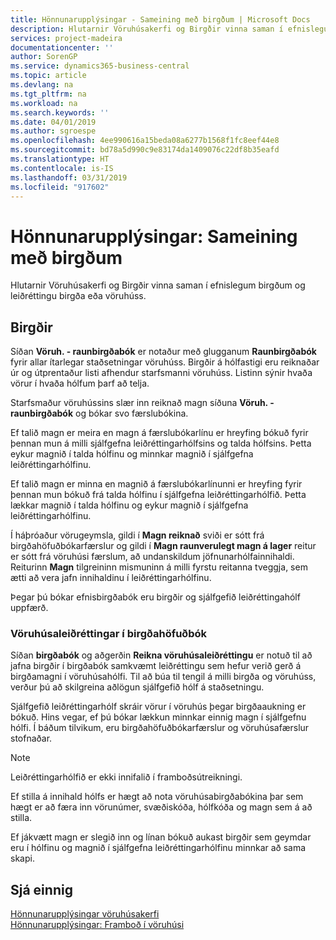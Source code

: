 ```yaml
---
title: Hönnunarupplýsingar - Sameining með birgðum | Microsoft Docs
description: Hlutarnir Vöruhúsakerfi og Birgðir vinna saman í efnislegum birgðum og leiðréttingu birgða eða vöruhúss.
services: project-madeira
documentationcenter: ''
author: SorenGP
ms.service: dynamics365-business-central
ms.topic: article
ms.devlang: na
ms.tgt_pltfrm: na
ms.workload: na
ms.search.keywords: ''
ms.date: 04/01/2019
ms.author: sgroespe
ms.openlocfilehash: 4ee990616a15beda08a6277b1568f1fc8eef44e8
ms.sourcegitcommit: bd78a5d990c9e83174da1409076c22df8b35eafd
ms.translationtype: HT
ms.contentlocale: is-IS
ms.lasthandoff: 03/31/2019
ms.locfileid: "917602"
---
```

# <a name="design-details-integration-with-inventory"></a>Hönnunarupplýsingar: Sameining með birgðum
Hlutarnir Vöruhúsakerfi og Birgðir vinna saman í efnislegum birgðum og leiðréttingu birgða eða vöruhúss.  
  
## <a name="physical-inventory"></a>Birgðir  
 Síðan **Vöruh. - raunbirgðabók** er notaður með glugganum **Raunbirgðabók** fyrir allar ítarlegar staðsetningar vöruhúss. Birgðir á hólfastigi eru reiknaðar úr og útprentaður listi afhendur starfsmanni vöruhúss. Listinn sýnir hvaða vörur í hvaða hólfum þarf að telja.  
  
 Starfsmaður vöruhússins slær inn reiknað magn síðuna **Vöruh. - raunbirgðabók** og bókar svo færslubókina.  
  
 Ef talið magn er meira en magn á færslubókarlínu er hreyfing bókuð fyrir þennan mun á milli sjálfgefna leiðréttingarhólfsins og talda hólfsins. Þetta eykur magnið í talda hólfinu og minnkar magnið í sjálfgefna leiðréttingarhólfinu.  
  
 Ef talið magn er minna en magnið á færslubókarlínunni er hreyfing fyrir þennan mun bókuð frá talda hólfinu í sjálfgefna leiðréttingarhólfið. Þetta lækkar magnið í talda hólfinu og eykur magnið í sjálfgefna leiðréttingarhólfinu.  
  
 Í háþróaður vörugeymsla, gildi í **Magn reiknað** sviði er sótt frá birgðahöfuðbókarfærslur og gildi í **Magn raunverulegt magn á lager** reitur er sótt frá vöruhúsi færslum, að undanskildum jöfnunarhólfainnihaldi. Reiturinn **Magn** tilgreininn mismuninn á milli fyrstu reitanna tveggja, sem ætti að vera jafn innihaldinu í leiðréttingarhólfinu.  
  
 Þegar þú bókar efnisbirgðabók eru birgðir og sjálfgefið leiðréttingahólf uppfærð.  
  
### <a name="warehouse-adjustments-to-the-item-ledger"></a>Vöruhúsaleiðréttingar í birgðahöfuðbók  
 Síðan **birgðabók** og aðgerðin **Reikna vöruhúsaleiðréttingu** er notuð til að jafna birgðir í birgðabók samkvæmt leiðréttingu sem hefur verið gerð á birgðamagni í vöruhúsahólfi. Til að búa til tengil á milli birgða og vöruhúss, verður þú að skilgreina aðlögun sjálfgefið hólf á staðsetningu.  
  
 Sjálfgefið leiðréttingarhólf skráir vörur í vöruhús þegar birgðaaukning er bókuð. Hins vegar, ef þú bókar lækkun minnkar einnig magn í sjálfgefnu hólfi. Í báðum tilvikum, eru birgðahöfuðbókarfærslur og vöruhúsafærslur stofnaðar.  
  
> [!NOTE]  
>  Leiðréttingarhólfið er ekki innifalið í framboðsútreikningi.  
  
 Ef stilla á innihald hólfs er hægt að nota vöruhúsabirgðabókina þar sem hægt er að færa inn vörunúmer, svæðiskóða, hólfkóða og magn sem á að stilla.  
  
 Ef jákvætt magn er slegið inn og línan bókuð aukast birgðir sem geymdar eru í hólfinu og magnið í sjálfgefna leiðréttingarhólfinu minnkar að sama skapi.  
  
## <a name="see-also"></a>Sjá einnig  
 [Hönnunarupplýsingar vöruhúsakerfi](design-details-warehouse-management.md)   
 [Hönnunarupplýsingar: Framboð í vöruhúsi](design-details-availability-in-the-warehouse.md)